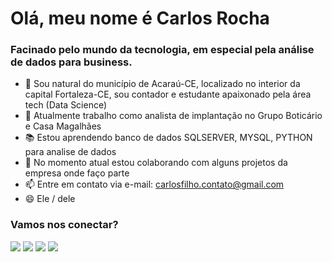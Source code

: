 <h1> Olá, meu nome é Carlos Rocha</h1>

<h3> Facinado pelo mundo da tecnologia, em especial pela análise de dados para business.</h3>

- 📍 Sou natural do município de Acaraú-CE, localizado no interior da capital Fortaleza-CE, sou contador e estudante apaixonado pela área tech (Data Science)
- 🏢 Atualmente trabalho como analista de implantação no Grupo Boticário e Casa Magalhães
- 📚 Estou aprendendo banco de dados  SQLSERVER, MYSQL, PYTHON para analise de dados
- 👯 No momento atual estou colaborando com alguns projetos da empresa onde faço parte
- 📫 Entre em contato via e-mail: carlosfilho.contato@gmail.com
- 😄 Ele / dele

### Vamos nos conectar? 

<div> 
<a href = "mailto:carlosfilho.contato@gmail.com"><img src="https://img.shields.io/badge/-Gmail-%23333?style=for-the-badge&logo=gmail&logoColor=white" target="_blank"></a>
<a href="https://www.linkedin.com/in/carlosrochadataanalystic/" target="_blank"><img src="https://img.shields.io/badge/-LinkedIn-%230077B5?style=for-the-badge&logo=linkedin&logoColor=white" target="_blank"></a> 
<a href="https://pt.stackoverflow.com/users/294912/carlos-rocha" target="_blank"><img src="https://img.shields.io/badge/Stack_Overflow-FE7A16?style=for-the-badge&logo=stack-overflow&logoColor=white" target="_blank"></a>
<a href="https://www.instagram.com/_carlosfilho_/" target="_blank"><img src="https://img.shields.io/badge/-Instagram-%23E4405F?style=for-the-badge&logo=instagram&logoColor=white" target="_blank"></a> 
</div>
